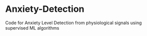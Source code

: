# Anxiety-Detection
Code for Anxiety Level Detection from physiological signals using supervised ML algorithms
